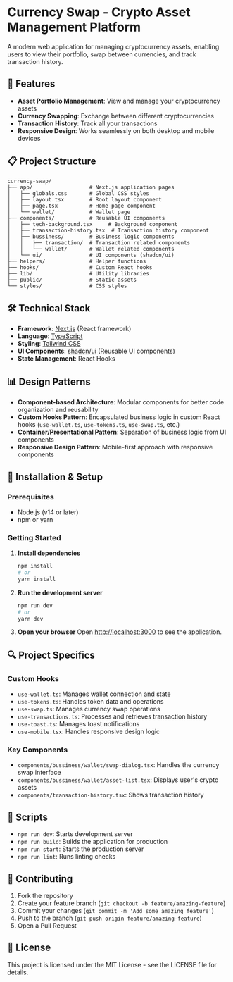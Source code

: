 # Currency Swap - Crypto Asset Management Platform

A modern web application for managing cryptocurrency assets, enabling users to view their portfolio, swap between currencies, and track transaction history.

## 🚀 Features

- **Asset Portfolio Management**: View and manage your cryptocurrency assets
- **Currency Swapping**: Exchange between different cryptocurrencies
- **Transaction History**: Track all your transactions
- **Responsive Design**: Works seamlessly on both desktop and mobile devices

## 📋 Project Structure

```
currency-swap/
├── app/                  # Next.js application pages
│   ├── globals.css       # Global CSS styles
│   ├── layout.tsx        # Root layout component
│   ├── page.tsx          # Home page component
│   └── wallet/           # Wallet page
├── components/           # Reusable UI components
│   ├── tech-background.tsx     # Background component
│   ├── transaction-history.tsx  # Transaction history component
│   ├── bussiness/        # Business logic components
│   │   ├── transaction/  # Transaction related components
│   │   └── wallet/       # Wallet related components
│   └── ui/               # UI components (shadcn/ui)
├── helpers/              # Helper functions
├── hooks/                # Custom React hooks
├── lib/                  # Utility libraries
├── public/               # Static assets
└── styles/               # CSS styles
```

## 🛠️ Technical Stack

- **Framework**: [Next.js](https://nextjs.org/) (React framework)
- **Language**: [TypeScript](https://www.typescriptlang.org/)
- **Styling**: [Tailwind CSS](https://tailwindcss.com/)
- **UI Components**: [shadcn/ui](https://ui.shadcn.com/) (Reusable UI components)
- **State Management**: React Hooks

## 📊 Design Patterns

- **Component-based Architecture**: Modular components for better code organization and reusability
- **Custom Hooks Pattern**: Encapsulated business logic in custom React hooks (`use-wallet.ts`, `use-tokens.ts`, `use-swap.ts`, etc.)
- **Container/Presentational Pattern**: Separation of business logic from UI components
- **Responsive Design Pattern**: Mobile-first approach with responsive components

## 🔧 Installation & Setup

### Prerequisites

- Node.js (v14 or later)
- npm or yarn

### Getting Started

1. **Install dependencies**

   ```bash
   npm install
   # or
   yarn install
   ```

2. **Run the development server**

   ```bash
   npm run dev
   # or
   yarn dev
   ```

3. **Open your browser**
   Open [http://localhost:3000](http://localhost:3000) to see the application.

## 🔍 Project Specifics

### Custom Hooks

- `use-wallet.ts`: Manages wallet connection and state
- `use-tokens.ts`: Handles token data and operations
- `use-swap.ts`: Manages currency swap operations
- `use-transactions.ts`: Processes and retrieves transaction history
- `use-toast.ts`: Manages toast notifications
- `use-mobile.tsx`: Handles responsive design logic

### Key Components

- `components/bussiness/wallet/swap-dialog.tsx`: Handles the currency swap interface
- `components/bussiness/wallet/asset-list.tsx`: Displays user's crypto assets
- `components/transaction-history.tsx`: Shows transaction history

## 📜 Scripts

- `npm run dev`: Starts development server
- `npm run build`: Builds the application for production
- `npm run start`: Starts the production server
- `npm run lint`: Runs linting checks

## 🤝 Contributing

1. Fork the repository
2. Create your feature branch (`git checkout -b feature/amazing-feature`)
3. Commit your changes (`git commit -m 'Add some amazing feature'`)
4. Push to the branch (`git push origin feature/amazing-feature`)
5. Open a Pull Request

## 📄 License

This project is licensed under the MIT License - see the LICENSE file for details.
